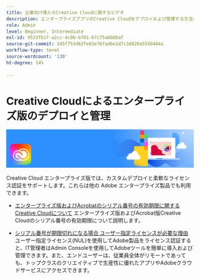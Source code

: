 ```yaml
---
title: 企業向け導入のCreative Cloudに関するビデオ
description: エンタープライズアプリのCreative Cloudをデプロイおよび管理する方法の最新情報
role: Admin
level: Beginner, Intermediate
exl-id: 9533fb1f-a2cc-4c06-b701-67c75a60dbaf
source-git-commit: 245f753d62fe83e76fad6e1d7c3d820a5550464a
workflow-type: tm+mt
source-wordcount: '130'
ht-degree: 14%

---
```


# Creative Cloudによるエンタープライズ版のデプロイと管理

![Creative Cloudのヒーロー画像](../assets/CCEbanner.png)

Creative Cloud エンタープライズ版では、カスタムデプロイと柔軟なライセンス認証をサポートします。これらは他の Adobe エンタープライズ製品でも利用できます。

* [エンタープライズ版およびAcrobatのシリアル番号の有効期限に関するCreative Cloudについて](cceserial.md)
エンタープライズ版およびAcrobat版Creative Cloudのシリアル番号の有効期限について説明します。

* [シリアル番号が期限切れになる場合 ユーザー指定ライセンスが必要な理由](nameduserlicensing.md)
ユーザー指定ライセンス(NUL)を使用してAdobe製品をライセンス認証すると、IT管理者はAdmin Consoleを使用してAdobeツールを簡単に導入および管理できます。また、エンドユーザーは、従業員全体がリモートであっても、トップクラスのクリエイティブで生産性に優れたアプリやAdobeクラウドサービスにアクセスできます。
